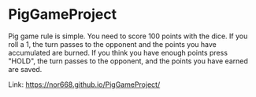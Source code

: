 # PigGameProject

Pig game rule is simple. 
You need to score 100 points with the dice. 
If you roll a 1, the turn passes to the opponent and the points you have accumulated are burned. 
If you think you have enough points press "HOLD", the turn passes to the opponent, and the points you have earned are saved. 

Link: https://nor668.github.io/PigGameProject/
